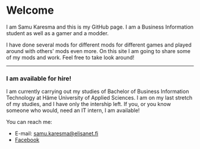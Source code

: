 # Welcome

I am Samu Karesma and this is my GitHub page. I am a Business Information student as well as a gamer and a modder.

I have done several mods for different mods for different games and played around with others' mods even more.
On this site I am going to share some of my mods and work. Feel free to take look around!

---

### I am available for hire!

I am currently carrying out my studies of Bachelor of Business Information Technology at Häme University of Applied Sciences. I am on my last stretch of my studies, and I have only the intership left. If you, or you know someone who would, need an IT intern, I am available!

You can reach me:
- E-mail: samu.karesma@elisanet.fi
- [Facebook](https://www.facebook.com/Kurppanoori/)
